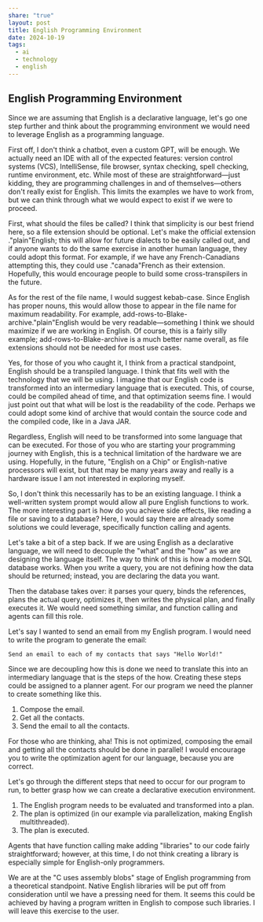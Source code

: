 ```yaml
---
share: "true"
layout: post
title: English Programming Environment
date: 2024-10-19
tags:
  - ai
  - technology
  - english
---
```

## English Programming Environment

Since we are assuming that English is a declarative language, let's go one step further and think about the programming environment we would need to leverage English as a programming language.

First off, I don't think a chatbot, even a custom GPT, will be enough. We actually need an IDE with all of the expected features: version control systems (VCS), IntelliSense, file browser, syntax checking, spell checking, runtime environment, etc. While most of these are straightforward—just kidding, they are programming challenges in and of themselves—others don't really exist for English. This limits the examples we have to work from, but we can think through what we would expect to exist if we were to proceed.

First, what should the files be called? I think that simplicity is our best friend here, so a file extension should be optional. Let's make the official extension ."plain"English; this will allow for future dialects to be easily called out, and if anyone wants to do the same exercise in another human language, they could adopt this format. For example, if we have any French-Canadians attempting this, they could use ."canada"French as their extension. Hopefully, this would encourage people to build some cross-transpilers in the future.

As for the rest of the file name, I would suggest kebab-case. Since English has proper nouns, this would allow those to appear in the file name for maximum readability. For example, add-rows-to-Blake-archive."plain"English would be very readable—something I think we should maximize if we are working in English. Of course, this is a fairly silly example; add-rows-to-Blake-archive is a much better name overall, as file extensions should not be needed for most use cases.

Yes, for those of you who caught it, I think from a practical standpoint, English should be a transpiled language. I think that fits well with the technology that we will be using. I imagine that our English code is transformed into an intermediary language that is executed. This, of course, could be compiled ahead of time, and that optimization seems fine. I would just point out that what will be lost is the readability of the code. Perhaps we could adopt some kind of archive that would contain the source code and the compiled code, like in a Java JAR.

Regardless, English will need to be transformed into some language that can be executed. For those of you who are starting your programming journey with English, this is a technical limitation of the hardware we are using. Hopefully, in the future, "English on a Chip" or English-native processors will exist, but that may be many years away and really is a hardware issue I am not interested in exploring myself.

So, I don't think this necessarily has to be an existing language. I think a well-written system prompt would allow all pure English functions to work. The more interesting part is how do you achieve side effects, like reading a file or saving to a database? Here, I would say there are already some solutions we could leverage, specifically function calling and agents.

Let's take a bit of a step back. If we are using English as a declarative language, we will need to decouple the "what" and the "how" as we are designing the language itself. The way to think of this is how a modern SQL database works. When you write a query, you are not defining how the data should be returned; instead, you are declaring the data you want.

Then the database takes over: it parses your query, binds the references, plans the actual query, optimizes it, then writes the physical plan, and finally executes it. We would need something similar, and function calling and agents can fill this role.

Let's say I wanted to send an email from my English program. I would need to write the program to generate the email:

```English
Send an email to each of my contacts that says "Hello World!"
```

Since we are decoupling how this is done we need to translate this into an intermediary language that is the steps of the how. Creating these steps could be assigned to a planner agent. For our program we need the planner to create something like this.

1. Compose the email.
2. Get all the contacts.
3. Send the email to all the contacts.

For those who are thinking, aha! This is not optimized, composing the email and getting all the contacts should be done in parallel! I would encourage you to write the optimization agent for our language, because you are correct.

Let's go through the different steps that need to occur for our program to run, to better grasp how we can create a declarative execution environment.

1. The English program needs to be evaluated and transformed into a plan.
2. The plan is optimized (in our example via parallelization, making English multithreaded).
3. The plan is executed.

Agents that have function calling make adding "libraries" to our code fairly straightforward; however, at this time, I do not think creating a library is especially simple for English-only programmers. 

We are at the "C uses assembly blobs" stage of English programming from a theoretical standpoint. Native English libraries will be put off from consideration until we have a pressing need for them. It seems this could be achieved by having a program written in English to compose such libraries. I will leave this exercise to the user.

